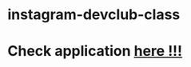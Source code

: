 # instagram-devclub-class
# Check application <a href="https://instagram-devclub-class.netlify.app/">here !!!</a>
